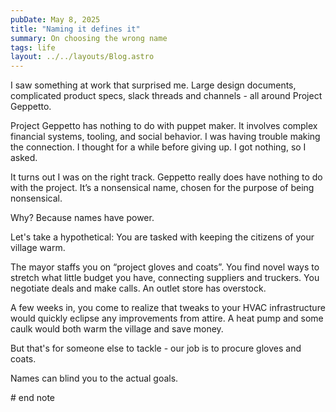 ```yaml
---
pubDate: May 8, 2025
title: "Naming it defines it"
summary: On choosing the wrong name
tags: life
layout: ../../layouts/Blog.astro
---
```


I saw something at work that surprised me. Large design documents, complicated product specs, slack threads and channels - all around Project Geppetto. 

Project Geppetto has nothing to do with puppet maker. It involves complex financial systems, tooling, and social behavior. I was having trouble making the connection. I thought for a while before giving up. I got nothing, so I asked.

It turns out I was on the right track. Geppetto really does have nothing to do with the project. It’s a nonsensical name, chosen for the purpose of being nonsensical. 

Why? Because names have power. 

Let's take a hypothetical: You are tasked with keeping the citizens of your village warm. 

The mayor staffs you on “project gloves and coats”. You find novel ways to stretch what little budget you have, connecting suppliers and truckers. You negotiate deals and make calls. An outlet store has overstock. 

A few weeks in, you come to realize that tweaks to your HVAC infrastructure would quickly eclipse any improvements from attire. A heat pump and some caulk would both warm the village and save money.

But that's for someone else to tackle - our job is to procure gloves and coats.

Names can blind you to the actual goals. 

\# end note